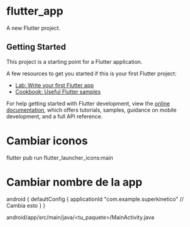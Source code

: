 # flutter_app

A new Flutter project.

## Getting Started

This project is a starting point for a Flutter application.

A few resources to get you started if this is your first Flutter project:

- [Lab: Write your first Flutter app](https://docs.flutter.dev/get-started/codelab)
- [Cookbook: Useful Flutter samples](https://docs.flutter.dev/cookbook)

For help getting started with Flutter development, view the
[online documentation](https://docs.flutter.dev/), which offers tutorials,
samples, guidance on mobile development, and a full API reference.

# Cambiar iconos
flutter pub run flutter_launcher_icons:main

# Cambiar nombre de la app
android {
    defaultConfig {
        applicationId "com.example.superkinetico" // Cambia esto
    }
}

android/app/src/main/java/<tu_paquete>/MainActivity.java